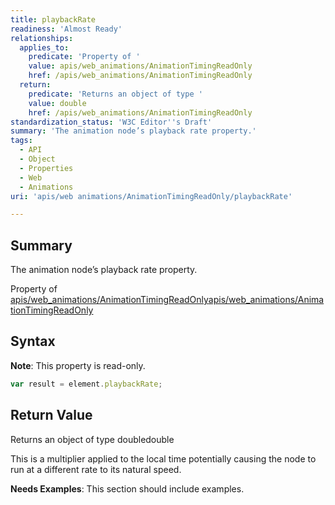 ```yaml
---
title: playbackRate
readiness: 'Almost Ready'
relationships:
  applies_to:
    predicate: 'Property of '
    value: apis/web_animations/AnimationTimingReadOnly
    href: /apis/web_animations/AnimationTimingReadOnly
  return:
    predicate: 'Returns an object of type '
    value: double
    href: /apis/web_animations/AnimationTimingReadOnly
standardization_status: 'W3C Editor''s Draft'
summary: 'The animation node’s playback rate property.'
tags:
  - API
  - Object
  - Properties
  - Web
  - Animations
uri: 'apis/web animations/AnimationTimingReadOnly/playbackRate'

---
```

## <span>Summary</span>

The animation node’s playback rate property.

Property of [apis/web\_animations/AnimationTimingReadOnly](/apis/web_animations/AnimationTimingReadOnly)[apis/web\_animations/AnimationTimingReadOnly](/apis/web_animations/AnimationTimingReadOnly)

## <span>Syntax</span>

**Note**: This property is read-only.

``` js
var result = element.playbackRate;
```

## <span>Return Value</span>

Returns an object of type doubledouble

This is a multiplier applied to the local time potentially causing the node to run at a different rate to its natural speed.

**Needs Examples**: This section should include examples.

